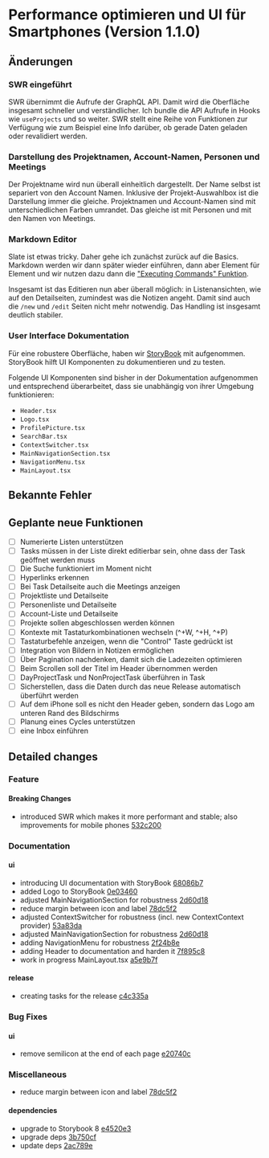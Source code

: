 # Performance optimieren und UI für Smartphones (Version 1.1.0)

## Änderungen

### SWR eingeführt

SWR übernimmt die Aufrufe der GraphQL API. Damit wird die Oberfläche insgesamt schneller und verständlicher.
Ich bundle die API Aufrufe in Hooks wie `useProjects` und so weiter.
SWR stellt eine Reihe von Funktionen zur Verfügung wie zum Beispiel eine Info darüber, ob gerade Daten geladen oder revalidiert werden.

### Darstellung des Projektnamen, Account-Namen, Personen und Meetings

Der Projektname wird nun überall einheitlich dargestellt. Der Name selbst ist separiert von den Account Namen. Inklusive der Projekt-Auswahlbox ist die Darstellung immer die gleiche. Projektnamen und Account-Namen sind mit unterschiedlichen Farben umrandet. Das gleiche ist mit Personen und mit den Namen von Meetings.

### Markdown Editor

Slate ist etwas tricky. Daher gehe ich zunächst zurück auf die Basics. Markdown werden wir dann später wieder einführen, dann aber Element für Element und wir nutzen dazu dann die ["Executing Commands" Funktion](https://docs.slatejs.org/walkthroughs/05-executing-commands).

Insgesamt ist das Editieren nun aber überall möglich: in Listenansichten, wie auf den Detailseiten, zumindest was die Notizen angeht. Damit sind auch die `/new` und `/edit` Seiten nicht mehr notwendig. Das Handling ist insgesamt deutlich stabiler.

### User Interface Dokumentation

Für eine robustere Oberfläche, haben wir [StoryBook](https://storybook.js.org/) mit aufgenommen. StoryBook hilft UI Komponenten zu dokumentieren und zu testen.

Folgende UI Komponenten sind bisher in der Dokumentation aufgenommen und entsprechend überarbeitet, dass sie unabhängig von ihrer Umgebung funktionieren:

- `Header.tsx`
- `Logo.tsx`
- `ProfilePicture.tsx`
- `SearchBar.tsx`
- `ContextSwitcher.tsx`
- `MainNavigationSection.tsx`
- `NavigationMenu.tsx`
- `MainLayout.tsx`

## Bekannte Fehler

## Geplante neue Funktionen

- [ ] Numerierte Listen unterstützen
- [ ] Tasks müssen in der Liste direkt editierbar sein, ohne dass der Task geöffnet werden muss
- [ ] Die Suche funktioniert im Moment nicht
- [ ] Hyperlinks erkennen
- [ ] Bei Task Detailseite auch die Meetings anzeigen
- [ ] Projektliste und Detailseite
- [ ] Personenliste und Detailseite
- [ ] Account-Liste und Detailseite
- [ ] Projekte sollen abgeschlossen werden können
- [ ] Kontexte mit Tastaturkombinationen wechseln (^+W, ^+H, ^+P)
- [ ] Tastaturbefehle anzeigen, wenn die "Control" Taste gedrückt ist
- [ ] Integration von Bildern in Notizen ermöglichen
- [ ] Über Pagination nachdenken, damit sich die Ladezeiten optimieren
- [ ] Beim Scrollen soll der Titel im Header übernommen werden
- [ ] DayProjectTask und NonProjectTask überführen in Task
- [ ] Sicherstellen, dass die Daten durch das neue Release automatisch überführt werden
- [ ] Auf dem iPhone soll es nicht den Header geben, sondern das Logo am unteren Rand des Bildschirms
- [ ] Planung eines Cycles unterstützen
- [ ] eine Inbox einführen

## Detailed changes

### Feature

#### Breaking Changes

- introduced SWR which makes it more performant and stable; also improvements for mobile phones [532c200](https://github.com/cabcookie/personal-crm/commit/532c20063b5c01c513319bbc6fe80b10cdc3e2ee)

### Documentation

#### ui

- introducing UI documentation with StoryBook [68086b7](https://github.com/cabcookie/personal-crm/commit/68086b7382d008900cc10bb82d9beeac5ebb9604)
- added Logo to StoryBook [0e03460](https://github.com/cabcookie/personal-crm/commit/0e0346045cd4b61433ca3cbb8b4f29a419b6d3c7)
- adjusted MainNavigationSection for robustness [2d60d18](https://github.com/cabcookie/personal-crm/commit/2d60d18f7d066e353235e0b618d6968299178884)
- reduce margin between icon and label [78dc5f2](https://github.com/cabcookie/personal-crm/commit/78dc5f29ba87c25060819e8f9215b74a6c46280c)
- adjusted ContextSwitcher for robustness (incl. new ContextContext provider) [53a83da](https://github.com/cabcookie/personal-crm/commit/53a83da2d59cf5c66c5033e24b1dae643bb2b9fb)
- adjusted MainNavigationSection for robustness [2d60d18](https://github.com/cabcookie/personal-crm/commit/2d60d18f7d066e353235e0b618d6968299178884)
- adding NavigationMenu for robustness [2f24b8e](https://github.com/cabcookie/personal-crm/commit/2f24b8e5c5c517ad2b78e93bb47fab0eee14b773)
- adding Header to documentation and harden it [7f895c8](https://github.com/cabcookie/personal-crm/commit/7f895c8d1c00f9b8eb4cfc1a93f6155e630db6c5)
- work in progress MainLayout.tsx [a5e9b7f](https://github.com/cabcookie/personal-crm/commit/a5e9b7f928f29978b2a5576df651636a418743a8)

#### release

- creating tasks for the release [c4c335a](https://github.com/cabcookie/personal-crm/commit/c4c335ad33b90dced88f628fd532752ef8d4ca2d)

### Bug Fixes

#### ui

- remove semilicon at the end of each page [e20740c](https://github.com/cabcookie/personal-crm/commit/e20740c5c814fdc948974500676976171b77d663)

### Miscellaneous

- reduce margin between icon and label [78dc5f2](https://github.com/cabcookie/personal-crm/commit/78dc5f29ba87c25060819e8f9215b74a6c46280c)

#### dependencies

- upgrade to Storybook 8 [e4520e3](https://github.com/cabcookie/personal-crm/commit/e4520e3d33a9fe5133b3fcef14e37fdf2495847d)
- upgrade deps [3b750cf](https://github.com/cabcookie/personal-crm/commit/3b750cf6bcd4e8ca370ba01cee6561e9c8ddb0b1)
- update deps [2ac789e](https://github.com/cabcookie/personal-crm/commit/2ac789eda0653e7f9d6542ebe9de26013f9c0533)
